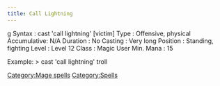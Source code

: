 ```yaml
---
title: Call Lightning
---
```


<nowiki>g Syntax : cast 'call lightning' \[victim\] Type : Offensive,
physical Accumulative: N/A Duration : No Casting : Very long Position :
Standing, fighting Level : Level 12 Class : Magic User Min. Mana : 15

</pre>

Example: \> cast 'call lightning' troll

[Category:Mage spells](Category:Mage_spells "wikilink")
[Category:Spells](Category:Spells "wikilink")
